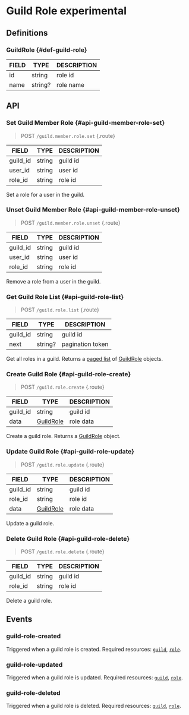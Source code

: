 # Guild Role <badge type="warning">experimental</badge>

## Definitions

### GuildRole {#def-guild-role}

| FIELD | TYPE | DESCRIPTION |
| --- | --- | --- |
| id | string | role id |
| name | string? | role name |

## API

### Set Guild Member Role {#api-guild-member-role-set}

> <badge>POST</badge> `/guild.member.role.set` {.route}

| FIELD | TYPE | DESCRIPTION |
| --- | --- | --- |
| guild_id | string | guild id |
| user_id | string | user id |
| role_id | string | role id |

Set a role for a user in the guild.

### Unset Guild Member Role {#api-guild-member-role-unset}

> <badge>POST</badge> `/guild.member.role.unset` {.route}

| FIELD | TYPE | DESCRIPTION |
| --- | --- | --- |
| guild_id | string | guild id |
| user_id | string | user id |
| role_id | string | role id |

Remove a role from a user in the guild.

### Get Guild Role List {#api-guild-role-list}

> <badge>POST</badge> `/guild.role.list` {.route}

| FIELD | TYPE | DESCRIPTION |
| --- | --- | --- |
| guild_id | string | guild id |
| next | string? | pagination token |

Get all roles in a guild. Returns a [paged list](../protocol/api.md#list) of [GuildRole](#def-guild-role) objects.

### Create Guild Role {#api-guild-role-create}

> <badge>POST</badge> `/guild.role.create` {.route}

| FIELD | TYPE | DESCRIPTION |
| --- | --- | --- |
| guild_id | string | guild id |
| data | [GuildRole](#def-guild-role) | role data |

Create a guild role. Returns a [GuildRole](#def-guild-role) object.

### Update Guild Role {#api-guild-role-update}

> <badge>POST</badge> `/guild.role.update` {.route}

| FIELD | TYPE | DESCRIPTION |
| --- | --- | --- |
| guild_id | string | guild id |
| role_id | string | role id |
| data | [GuildRole](#def-guild-role) | role data |

Update a guild role.

### Delete Guild Role {#api-guild-role-delete}

> <badge>POST</badge> `/guild.role.delete` {.route}

| FIELD | TYPE | DESCRIPTION |
| --- | --- | --- |
| guild_id | string | guild id |
| role_id | string | role id |

Delete a guild role.

## Events

### guild-role-created

Triggered when a guild role is created. Required resources: [`guild`](./guild.md#def-guild), [`role`](#def-guild-role).

### guild-role-updated

Triggered when a guild role is updated. Required resources: [`guild`](./guild.md#def-guild), [`role`](#def-guild-role).

### guild-role-deleted

Triggered when a guild role is deleted. Required resources: [`guild`](./guild.md#def-guild), [`role`](#def-guild-role).
